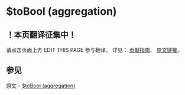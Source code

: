 # $toBool (aggregation)

## ！本页翻译征集中！

请点击页面上方 EDIT THIS PAGE 参与翻译。
详见：
[贡献指南]( https://github.com/JinMuInfo/MongoDB-Manual-zh/blob/master/CONTRIBUTING.md )、
[原文链接](  https://docs.mongodb.com/manual/reference/operator/aggregation/toBool/  )。
## 参见

原文 - [$toBool (aggregation)]( https://docs.mongodb.com/manual/reference/operator/aggregation/toBool/ )

